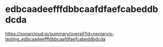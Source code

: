 # edbcaadeefffdbbcaafdfaefcabeddbdcda
https://sonarcloud.io/summary/overall?id=neojarvis-testing_edbcaadeefffdbbcaafdfaefcabeddbdcda
